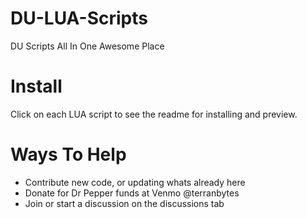 # DU-LUA-Scripts
DU Scripts All In One Awesome Place

# Install
Click on each LUA script to see the readme for installing and preview.

# Ways To Help
- Contribute new code, or updating whats already here
- Donate for Dr Pepper funds at Venmo @terranbytes
- Join or start a discussion on the discussions tab
